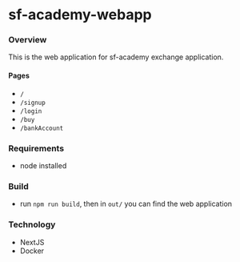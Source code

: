 # sf-academy-webapp

### Overview

This is the web application for sf-academy exchange application.

#### Pages

- `/`
- `/signup`
- `/login`
- `/buy`
- `/bankAccount`

### Requirements

- node installed

### Build

- run `npm run build`, then in `out/` you can find the web application

### Technology

- NextJS
- Docker
